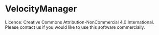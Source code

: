 # VelocityManager

Licence: Creative Commons Attribution-NonCommercial 4.0 International. Please contact us if you would like to use this software commercially.

